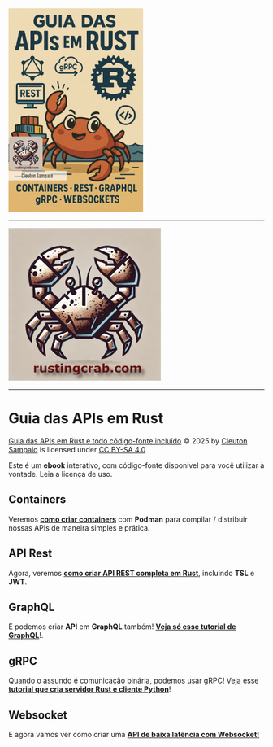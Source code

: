 <img src="./guia_apis_rust.jpg" height=400>

---

<img src="../../rusting-crab-logo.png" height=300>

---

# Guia das APIs em Rust

<a href="https://github.com/cleuton/rustingcrab">Guia das APIs em Rust e todo código-fonte incluído</a> © 2025 by <a href="https://github.com/cleuton">Cleuton Sampaio</a> is licensed under <a href="https://creativecommons.org/licenses/by-sa/4.0/">CC BY-SA 4.0</a><img src="https://mirrors.creativecommons.org/presskit/icons/cc.svg" alt="" style="max-width: 1em;max-height:1em;margin-left: .2em;"><img src="https://mirrors.creativecommons.org/presskit/icons/by.svg" alt="" style="max-width: 1em;max-height:1em;margin-left: .2em;"><img src="https://mirrors.creativecommons.org/presskit/icons/sa.svg" alt="" style="max-width: 1em;max-height:1em;margin-left: .2em;">

Este é um **ebook** interativo, com código-fonte disponível para você utilizar à vontade. Leia a licença de uso. 

## Containers

Veremos [**como criar containers**](./containers/) com **Podman** para compilar / distribuir nossas APIs de maneira simples e prática. 

## API Rest

Agora, veremos [**como criar API REST completa em Rust**](./api_rest/), incluindo **TSL** e **JWT**. 

## GraphQL

E podemos criar **API** em **GraphQL** também! [**Veja só esse tutorial de GraphQL**](./graphql/)!. 

## gRPC

Quando o assundo é comunicação binária, podemos usar gRPC! Veja esse [**tutorial que cria servidor Rust e cliente Python**](./grpc/)!

## Websocket

E agora vamos ver como criar uma [**API de baixa latência com Websocket!**](./websocket/)
